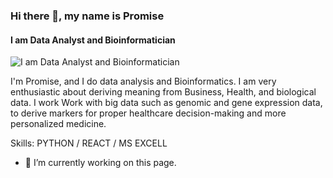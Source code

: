 ### Hi there 👋, my name is Promise
#### I am Data  Analyst and Bioinformatician
![I am Data  Analyst and Bioinformatician](https://drive.google.com/file/d/1nc_CNKdScSuTx_8vwseIYSXYArcAhcJQ/view?usp=drive_link)

I'm Promise,  and I do  data analysis and Bioinformatics. I am very enthusiastic about deriving meaning  from  Business, Health,  and biological  data. I work Work with  big data such as genomic and gene expression data, to derive markers for proper healthcare  decision-making and more  personalized  medicine.

Skills: PYTHON / REACT / MS EXCELL

- 🔭 I’m currently working on this page. 
<!---
promise-uche/promise-uche is a ✨ special ✨ repository because its `README.md` (this file) appears on your GitHub profile.
You can click the Preview link to take a look at your changes.
--->
